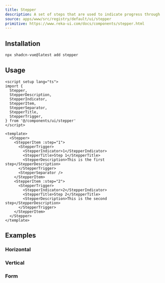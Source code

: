 ```yaml
---
title: Stepper
description: A set of steps that are used to indicate progress through a multi-step process.
source: apps/www/src/registry/default/ui/stepper
primitive: https://www.reka-ui.com/docs/components/stepper.html
---
```


<ComponentPreview name="StepperDemo" />

## Installation

```bash
npx shadcn-vue@latest add stepper
```

## Usage

```vue
<script setup lang="ts">
import {
  Stepper,
  StepperDescription,
  StepperIndicator,
  StepperItem,
  StepperSeparator,
  StepperTitle,
  StepperTrigger,
} from '@/components/ui/stepper'
</script>

<template>
  <Stepper>
    <StepperItem :step="1">
      <StepperTrigger>
        <StepperIndicator>1</StepperIndicator>
        <StepperTitle>Step 1</StepperTitle>
        <StepperDescription>This is the first step</StepperDescription>
      </StepperTrigger>
      <StepperSeparator />
    </StepperItem>
    <StepperItem :step="2">
      <StepperTrigger>
        <StepperIndicator>2</StepperIndicator>
        <StepperTitle>Step 2</StepperTitle>
        <StepperDescription>This is the second step</StepperDescription>
      </StepperTrigger>
    </StepperItem>
  </Stepper>
</template>
```

## Examples

### Horizontal

<ComponentPreview name="StepperHorizental" />

### Vertical

<ComponentPreview name="StepperVertical" />

### Form

<ComponentPreview name="StepperForm" />
